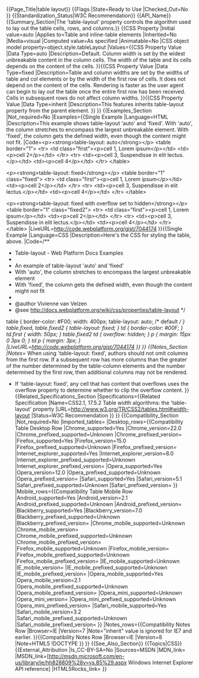 {{Page_Title|table layout}}
{{Flags
|State=Ready to Use
|Checked_Out=No
}}
{{Standardization_Status|W3C Recommendation}}
{{API_Name}}
{{Summary_Section|The 'table-layout' property controls the algorithm used to lay out the table cells, rows, and columns.}}
{{CSS Property
|Initial value=auto
|Applies to=Table and inline-table elements
|Inherited=No
|Media=visual
|Computed value=As specified
|Animatable=No
|CSS object model property=object.style.tableLayout
|Values={{CSS Property Value
|Data Type=auto
|Description=Default. Column width is set by the widest unbreakable content in the column cells. The width of the table and its cells depends on the content of the cells.
}}{{CSS Property Value
|Data Type=fixed
|Description=Table and column widths are set by the widths of table and col elements or by the width of the first row of cells. It does not depend on the content of the cells. Rendering is faster as the user agent can begin to lay out the table once the entire first row has been received. Cells in subsequent rows do not affect column widths.
}}{{CSS Property Value
|Data Type=inherit
|Description=This features inherits table-layout property  from the parent element.
}}
}}
{{Examples_Section
|Not_required=No
|Examples={{Single Example
|Language=HTML
|Description=This example shows table-layout 'auto' and 'fixed'. With 'auto', the column stretches to encompass the largest unbreakable element. With 'fixed', the column gets the defined width, even though the content might not fit.
|Code=&lt;p&gt;&lt;strong&gt;table-layout: auto&lt;/strong&gt;&lt;/p&gt;
&lt;table border=&quot;1&quot;&gt;
	&lt;tr&gt;
		&lt;td class=&quot;first&quot;&gt;&lt;p&gt;cell 1, Lorem ipsum&lt;/p&gt;&lt;/td&gt;
		&lt;td&gt;&lt;p&gt;cell 2&lt;/p&gt;&lt;/td&gt;
	&lt;/tr&gt;
	&lt;tr&gt;
		&lt;td&gt;&lt;p&gt;cell 3, Suspendisse in elit lectus.&lt;/p&gt;&lt;/td&gt;
		&lt;td&gt;&lt;p&gt;cell 4&lt;/p&gt;&lt;/td&gt;
	&lt;/tr&gt;
&lt;/table&gt;

&lt;p&gt;&lt;strong&gt;table-layout: fixed&lt;/strong&gt;&lt;/p&gt;
&lt;table border=&quot;1&quot; class=&quot;fixed&quot;&gt;
	&lt;tr&gt;
		&lt;td class=&quot;first&quot;&gt;&lt;p&gt;cell 1, Lorem ipsum&lt;/p&gt;&lt;/td&gt;
		&lt;td&gt;&lt;p&gt;cell 2&lt;/p&gt;&lt;/td&gt;
	&lt;/tr&gt;
	&lt;tr&gt;
		&lt;td&gt;&lt;p&gt;cell 3, Suspendisse in elit lectus.&lt;/p&gt;&lt;/td&gt;
		&lt;td&gt;&lt;p&gt;cell 4&lt;/p&gt;&lt;/td&gt;
	&lt;/tr&gt;
&lt;/table&gt;

&lt;p&gt;&lt;strong&gt;table-layout: fixed with overflow set to hidden&lt;/strong&gt;&lt;/p&gt;
&lt;table border=&quot;1&quot; class=&quot;fixed2&quot;&gt;
	&lt;tr&gt;
		&lt;td class=&quot;first&quot;&gt;&lt;p&gt;cell 1, Lorem ipsum&lt;/p&gt;&lt;/td&gt;
		&lt;td&gt;&lt;p&gt;cell 2&lt;/p&gt;&lt;/td&gt;
	&lt;/tr&gt;
	&lt;tr&gt;
		&lt;td&gt;&lt;p&gt;cell 3, Suspendisse in elit lectus.&lt;/p&gt;&lt;/td&gt;
		&lt;td&gt;&lt;p&gt;cell 4&lt;/p&gt;&lt;/td&gt;
	&lt;/tr&gt;
&lt;/table&gt;
|LiveURL=http://code.webplatform.org/gist/7044174
}}{{Single Example
|Language=CSS
|Description=Here's the CSS for styling the table, above.
|Code=/**
 * Table-layout - Web Platform Docs Examples
 * 
 * An example of table-layout 'auto' and 'fixed'
 * With 'auto', the column stretches to encompass the largest unbreakable element
 * With 'fixed', the column gets the defined width, even though the content might not fit
 *
 * @author	Vivienne van Velzen
 * @see		http://docs.webplatform.org/wiki/css/properties/table-layout 
 */

table {
	border-color: #F00;
	width: 400px;
	table-layout: auto; /* default */
}
table.fixed,
table.fixed2 {
	table-layout: fixed;
}
td {
	border-color: #00F;
}
td.first {
	width: 50px;
}
table.fixed2 td {
	overflow: hidden;
}
p {
	margin: 15px 0 3px 0;
}
td p {
	margin: 3px;
}
|LiveURL=http://code.webplatform.org/gist/7044174
}}
}}
{{Notes_Section
|Notes=* When using 'table-layout: fixed', authors should not omit columns from the first row. If a subsequent row has more columns than the greater of the number determined by the table-column elements and the number determined by the first row, then additional columns may not be rendered.
* If 'table-layout: fixed', any cell that has content that overflows uses the overflow property to determine whether to clip the overflow content.
}}
{{Related_Specifications_Section
|Specifications={{Related Specification
|Name=CSS2.1, 17.5.2 Table width algorithms: the 'table-layout' property
|URL=http://www.w3.org/TR/CSS2/tables.html#width-layout
|Status=W3C Recommendation
}}
}}
{{Compatibility_Section
|Not_required=No
|Imported_tables=
|Desktop_rows={{Compatibility Table Desktop Row
|Chrome_supported=Yes
|Chrome_version=22.0
|Chrome_prefixed_supported=Unknown
|Chrome_prefixed_version=
|Firefox_supported=Yes
|Firefox_version=15.0
|Firefox_prefixed_supported=Unknown
|Firefox_prefixed_version=
|Internet_explorer_supported=Yes
|Internet_explorer_version=8.0
|Internet_explorer_prefixed_supported=Unknown
|Internet_explorer_prefixed_version=
|Opera_supported=Yes
|Opera_version=12.0
|Opera_prefixed_supported=Unknown
|Opera_prefixed_version=
|Safari_supported=Yes
|Safari_version=5.1
|Safari_prefixed_supported=Unknown
|Safari_prefixed_version=
}}
|Mobile_rows={{Compatibility Table Mobile Row
|Android_supported=Yes
|Android_version=2.1
|Android_prefixed_supported=Unknown
|Android_prefixed_version=
|Blackberry_supported=Yes
|Blackberry_version=7.0
|Blackberry_prefixed_supported=Unknown
|Blackberry_prefixed_version=
|Chrome_mobile_supported=Unknown
|Chrome_mobile_version=
|Chrome_mobile_prefixed_supported=Unknown
|Chrome_mobile_prefixed_version=
|Firefox_mobile_supported=Unknown
|Firefox_mobile_version=
|Firefox_mobile_prefixed_supported=Unknown
|Firefox_mobile_prefixed_version=
|IE_mobile_supported=Unknown
|IE_mobile_version=
|IE_mobile_prefixed_supported=Unknown
|IE_mobile_prefixed_version=
|Opera_mobile_supported=Yes
|Opera_mobile_version=2.1
|Opera_mobile_prefixed_supported=Unknown
|Opera_mobile_prefixed_version=
|Opera_mini_supported=Unknown
|Opera_mini_version=
|Opera_mini_prefixed_supported=Unknown
|Opera_mini_prefixed_version=
|Safari_mobile_supported=Yes
|Safari_mobile_version=3.2
|Safari_mobile_prefixed_supported=Unknown
|Safari_mobile_prefixed_version=
}}
|Notes_rows={{Compatibility Notes Row
|Browser=IE
|Version=7
|Note="inherit" value is ignored for IE7 and earlier.
}}{{Compatibility Notes Row
|Browser=IE
|Version=8
|Note=HTML5  !DOCTYPE
}}
}}
{{See_Also_Section}}
{{Topics|CSS}}
{{External_Attribution
|Is_CC-BY-SA=No
|Sources=MSDN
|MDN_link=
|MSDN_link=[http://msdn.microsoft.com/en-us/library/ie/hh828809%28v=vs.85%29.aspx Windows Internet Explorer API reference]
|HTML5Rocks_link=
}}